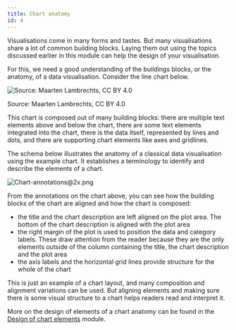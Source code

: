 ```yaml
---
title: Chart anatomy
id: 4
---
```


Visualisations come in many forms and tastes. But many visualisations share a lot of common building blocks. Laying them out using the topics discussed earlier in this module can help the design of your visualisation.

For this, we need a good understanding of the buildings blocks, or the anatomy, of a data visualisation. Consider the line chart below.

![Source: Maarten Lambrechts, CC BY 4.0](Grid%20and%20arrangement%204ba513397bf6413d900e7c2944888770/Chart-no_annotations2x.png)

Source: Maarten Lambrechts, CC BY 4.0

This chart is composed out of many building blocks: there are multiple text elements above and below the chart, there are some text elements integrated into the chart, there is the data itself, represented by lines and dots, and there are supporting chart elements like axes and gridlines.

The schema below illustrates the anatomy of a classical data visualisation using the example chart. It establishes a terminology to identify and describe the elements of a chart.

![Chart-annotations@2x.png](Grid%20and%20arrangement%204ba513397bf6413d900e7c2944888770/Chart-annotations2x.png)

From the annotations on the chart above, you can see how the building blocks of the chart are aligned and how the chart is composed:

- the title and the chart description are left aligned on the plot area. The bottom of the chart description is aligned with the plot area
- the right margin of the plot is used to position the data and category labels. These draw attention from the reader because they are the only elements outside of the column containing the title, the chart description and the plot area
- the axis labels and the horizontal grid lines provide structure for the whole of the chart

This is just an example of a chart layout, and many composition and alignment variations can be used. But aligning elements and making sure there is some visual structure to a chart helps readers read and interpret it.

More on the design of elements of a chart anatomy can be found in the [Design of chart elements](Design%20of%20chart%20elements%204102ea0d355c42149d1061e60bfd32a8.md) module.